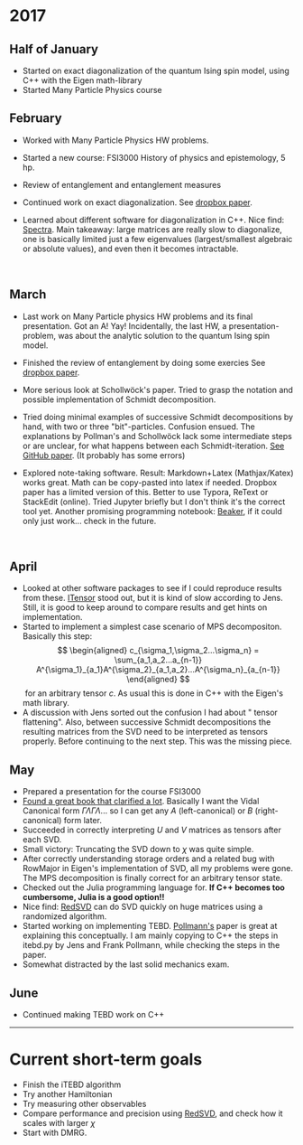 # 2017

## Half of January

* Started on exact diagonalization of the quantum Ising spin model, using C++ with the Eigen math-library
* Started Many Particle Physics course

## February

* Worked with Many Particle Physics HW problems.
* Started a new course: FSI3000 History of physics and epistemology, 5 hp.
* Review of entanglement and entanglement measures
* Continued work on exact diagonalization. See [dropbox paper](https://paper.dropbox.com/doc/Exact-Diagonalization-Zs6dbUNX7xyvmrUqgLzBt).
* Learned about different software for diagonalization in C++. Nice find: [Spectra](https://github.com/yixuan/spectra). Main takeaway: large matrices are really slow to diagonalize, one is basically limited just a few eigenvalues (largest/smallest algebraic or absolute values), and even then it becomes intractable.

  ​


## March

* Last work on Many Particle physics HW problems and its final presentation. Got an A! Yay! Incidentally, the last HW, a presentation-problem, was about the analytic solution to the quantum Ising spin model.
* Finished the review of entanglement by doing some exercies See [dropbox paper](https://paper.dropbox.com/doc/Entanglement-27fQY5yNn6Lsrcm5LRFB0). 
* More serious look at Schollwöck's paper. Tried to grasp the notation and possible implementation of  Schmidt decomposition. 
* Tried doing minimal examples of successive Schmidt decompositions by hand, with two or three "bit"-particles. Confusion ensued. The explanations by Pollman's and Schollwöck lack some intermediate steps or are unclear, for what happens between each Schmidt-iteration. [See GitHub paper](https://stackedit.io/viewer#!url=https://raw.githubusercontent.com/DavidAce/Notebooks/master/MPS/MPS.md). (It probably has some errors)
* Explored note-taking software. Result: Markdown+Latex (Mathjax/Katex) works great. Math can be copy-pasted into latex if needed. Dropbox paper has a limited version of this. Better to use Typora, ReText or StackEdit (online). Tried Jupyter briefly but I don't think it's the correct tool yet. Another promising programming notebook: [Beaker](http://beakernotebook.com/), if it could only just work... check in the future.

  ​

## April

* Looked at other software packages to see if I could reproduce results from these. [ITensor](http://itensor.org/) stood out, but it is kind of slow according to Jens. Still, it is good to keep around to compare results and get hints on implementation.
* Started to implement a simplest case scenario of MPS decompositon. Basically this step:
$$
\begin{aligned}
c_{\sigma_1,\sigma_2...\sigma_n}  = \sum_{a_1,a_2...a_{n-1}} A^{\sigma_1}_{a_1}A^{\sigma_2}_{a_1,a_2}...A^{\sigma_n}_{a_{n-1}}
\end{aligned}
$$
​	for an arbitrary tensor $c$. As usual this is done in C++ with the Eigen's math library.
* A discussion with Jens sorted out the confusion I had about " tensor flattening". Also, between successive Schmidt decompositions the resulting matrices from the SVD need to be interpreted as tensors properly. Before continuing to the next step. This was the missing piece.


## May

* Prepared a presentation for the course FSI3000
* [Found a great book that clarified a lot](http://www.springer.com/in/book/9783319142517). Basically I want the Vidal Canonical form $\Gamma \Lambda \Gamma \Lambda...$ so I can get any $A$ (left-canonical) or $B$ (right-canonical) form later.  
* Succeeded in correctly interpreting $U$ and $V$ matrices as tensors after each SVD.
* Small victory: Truncating the SVD down to $\chi$ was quite simple. 
* After correctly understanding storage orders and a related bug with RowMajor in Eigen's implementation of SVD, all my problems were gone. The MPS decomposition is finally correct for an arbitrary tensor state. 
* Checked out the Julia programming language for. **If C++ becomes too cumbersome, Julia is a good option!!**
* Nice find: [RedSVD](https://code.google.com/archive/p/redsvd/) can do SVD quickly on huge matrices using a randomized algorithm.
* Started working on implementing TEBD. [Pollmann's](http://quantumtensor.pks.mpg.de/wp-content/uploads/2016/06/notes_1.pdf) paper is great at explaining this conceptually. I am mainly copying to C++ the steps in itebd.py by Jens and Frank Pollmann, while checking the steps in the paper.
* Somewhat distracted by the last solid mechanics exam.


## June

* ​Continued making TEBD work on C++

---



# Current short-term goals

* Finish the iTEBD algorithm
* Try another Hamiltonian
* Try measuring other observables
* Compare performance and precision using [RedSVD](https://code.google.com/archive/p/redsvd/), and check how it scales with larger $\chi$
* Start with DMRG.

